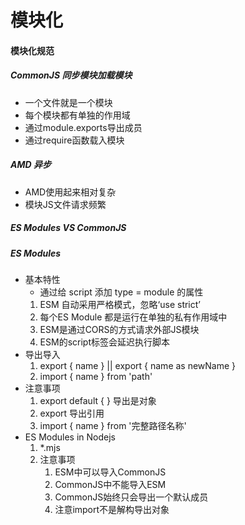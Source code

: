 # 模块化

#### 模块化规范
##### CommonJS 同步模块加载模块
+ 一个文件就是一个模块
+ 每个模块都有单独的作用域
+ 通过module.exports导出成员
+ 通过require函数载入模块

##### AMD 异步
+ AMD使用起来相对复杂
+ 模块JS文件请求频繁

##### ES Modules VS CommonJS

##### ES Modules
+ 基本特性
    - 通过给 script 添加 type = module 的属性
    1. ESM 自动采用严格模式，忽略‘use strict’
    2. 每个ES Module 都是运行在单独的私有作用域中
    3. ESM是通过CORS的方式请求外部JS模块
    4. ESM的script标签会延迟执行脚本
+ 导出导入
    1. export { name } || export { name as newName }
    2. import { name } from 'path'
+ 注意事项
    1. export default { } 导出是对象
    2. export 导出引用
    3. import { name } from '完整路径名称'
+ ES Modules in Nodejs
    1. *.mjs
    2. 注意事项
        1. ESM中可以导入CommonJS
        2. CommonJS中不能导入ESM
        3. CommonJS始终只会导出一个默认成员
        4. 注意import不是解构导出对象